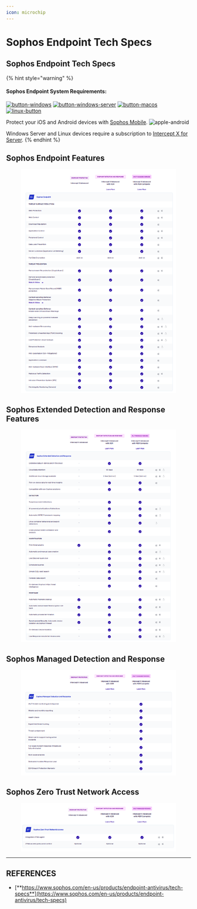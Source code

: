 ```yaml
---
icon: microchip
---
```


# Sophos Endpoint Tech Specs

## Sophos Endpoint Tech Specs

{% hint style="warning" %}
#### Sophos Endpoint System Requirements:

&#x20;

[![button-windows](https://www.sophos.com/sites/default/files/2024-01/windows-button_0.png)](https://support.sophos.com/support/s/article/KBA-000003229?language=en_US)     [![button-windows-server](https://www.sophos.com/sites/default/files/2024-01/windows-server-button_0.png)](https://support.sophos.com/support/s/article/KBA-000003024?language=en_US)     [![button-macos](https://www.sophos.com/sites/default/files/2024-01/macos-button-new.png)](https://support.sophos.com/support/s/article/KBA-000002792?language=en_US)     [![linux-button](https://www.sophos.com/sites/default/files/2024-01/linux-button-new.png)](https://doc.sophos.com/releasenotes/index.html?productGroupID=esg\&productID=linux_protection\&versionID=allVersions)

Protect your iOS and Android devices with [Sophos Mobile](https://www.sophos.com/en-us/products/mobile-control). ![apple-android](https://www.sophos.com/sites/default/files/2024-01/apple-android_1.png)

Windows Server and Linux devices require a subscription to [Intercept X for Server](https://www.sophos.com/en-us/products/server-security).
{% endhint %}

## Sophos Endpoint Features

<figure><img src="../../.gitbook/assets/image (34) (1).png" alt=""><figcaption></figcaption></figure>



## Sophos Extended Detection and Response Features

<figure><img src="../../.gitbook/assets/image (35) (1).png" alt=""><figcaption></figcaption></figure>



## Sophos Managed Detection and Response

<figure><img src="../../.gitbook/assets/image (36) (1).png" alt=""><figcaption></figcaption></figure>



## Sophos Zero Trust Network Access

<figure><img src="../../.gitbook/assets/image (37) (1).png" alt=""><figcaption></figcaption></figure>



***

## REFERENCES

* [**https://www.sophos.com/en-us/products/endpoint-antivirus/tech-specs**](https://www.sophos.com/en-us/products/endpoint-antivirus/tech-specs)
